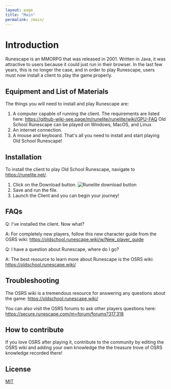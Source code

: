 ```yaml
---
layout: page 
title: "Main" 
permalink: /main/
---
```



# Introduction

Runescape is an MMORPG that was released in 2001. Written in Java, it was attractive to users because
it could just run in their browser. In the last few years, this is no longer the case, and in order to
play Runescape, users must now install a client to play the game properly.

## Equipment and List of Materials

The things you will need to install and play Runescape are:
1. A computer capable of running the client. The requirements are listed here: https://github-wiki-see.page/m/runelite/runelite/wiki/GPU-FAQ
   Old School Runescape can be played on Windows, MacOS, and Linux
2. An internet connection.
3. A mouse and keyboard.
That's all you need to install and start playing Old School Runescape!

## Installation

To install the client to play Old School Runescape, navigate to https://runelite.net/.
1. Click on the Download button.
<img src="/images/runelitedownload.png"
     alt="Runelite download button"/>
2. Save and run the file.
3. Launch the Client and you can begin your journey!

## FAQs
Q: I've installed the client. Now what?

A: For completely new players, follow this new character guide from the OSRS wiki: https://oldschool.runescape.wiki/w/New_player_guide

Q: I have a question about Runescape, where do I go?

A: The best resource to learn more about Runescape is the OSRS wiki: https://oldschool.runescape.wiki/

## Troubleshooting

The OSRS wiki is a tremendous resource for answering any questions about the game: https://oldschool.runescape.wiki/

You can also visit the OSRS forums to ask other players questions here: https://secure.runescape.com/m=forum/forums?317,318

## How to contribute

If you love OSRS after playing it, contribute to the community by editing the OSRS wiki and adding your own knowledge
the the treasure trove of OSRS knowledge recorded there!

## License
[MIT](https://choosealicense.com/licenses/mit/)
